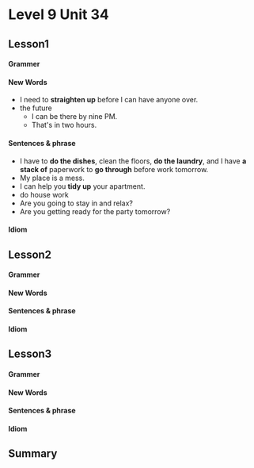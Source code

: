 # Level 9 Unit 34

## Lesson1
#### Grammer
#### New Words
- I need to **straighten up** before I can have anyone over.
- the future
    - I can be there by nine PM.
    - That's in two hours.

#### Sentences & phrase
- I have to **do the dishes**, clean the floors, **do the laundry**, and I have **a stack of** paperwork to **go through** before work tomorrow.
- My place is a mess.
- I can help you **tidy up** your apartment.
- do house work
- Are you going to stay in and relax?
- Are you getting ready for the party tomorrow?

#### Idiom

## Lesson2
#### Grammer
#### New Words
#### Sentences & phrase
#### Idiom

## Lesson3
#### Grammer
#### New Words
#### Sentences & phrase
#### Idiom

## Summary